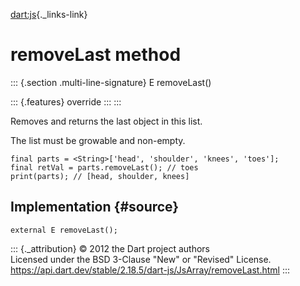 [dart:js](../../dart-js/dart-js-library){._links-link}

removeLast method
=================

::: {.section .multi-line-signature}
E removeLast()

::: {.features}
override
:::
:::

Removes and returns the last object in this list.

The list must be growable and non-empty.

``` {.language-dart data-language="dart"}
final parts = <String>['head', 'shoulder', 'knees', 'toes'];
final retVal = parts.removeLast(); // toes
print(parts); // [head, shoulder, knees]
```

Implementation {#source}
--------------

``` {.language-dart data-language="dart"}
external E removeLast();
```

::: {._attribution}
© 2012 the Dart project authors\
Licensed under the BSD 3-Clause \"New\" or \"Revised\" License.\
<https://api.dart.dev/stable/2.18.5/dart-js/JsArray/removeLast.html>
:::
